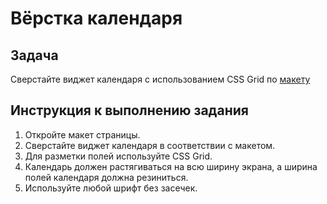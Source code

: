 # Вёрстка календаря

## Задача

Сверстайте виджет календаря с использованием CSS Grid по [макету](https://github.com/netology-code/mq-homeworks/blob/mq-63/css-grid/calendar/css-grid-calendar.psd)

## Инструкция к выполнению задания
1. Откройте макет страницы.
2. Сверстайте виджет календаря в соответствии с макетом.
3. Для разметки полей используйте CSS Grid.
4. Календарь должен растягиваться на всю ширину экрана, а ширина полей календаря должна резиниться.
5. Используйте любой шрифт без засечек.

